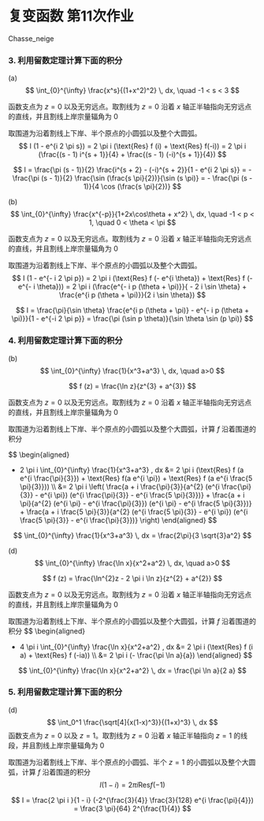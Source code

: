 # 复变函数 第11次作业

Chasse_neige

### 3. 利用留数定理计算下面的积分

(a)  
$$
\int_{0}^{\infty} \frac{x^s}{(1+x^2)^2} \, dx, \quad -1 < s < 3
$$

函数支点为 $z = 0$ 以及无穷远点。取割线为 $z=0$ 沿着 $x$ 轴正半轴指向无穷远点的直线，并且割线上岸宗量辐角为 $0$

取围道为沿着割线上下岸、半个原点的小圆弧以及整个大圆弧。
$$
I (1 - e^{i 2 \pi s}) = 2 \pi i (\text{Res} f (i) + \text{Res} f(-i)) = 2 \pi i (\frac{(s - 1) i^{s + 1}}{4} + \frac{(s - 1) (-i)^{s + 1}}{4})
$$

$$
I = \frac{\pi (s - 1)}{2} \frac{i^{s + 2} - (-i)^{s + 2}}{1 - e^{i 2 \pi s}} = - \frac{\pi (s - 1)}{2} \frac{\sin (\frac{s \pi}{2})}{\sin (s \pi)} = - \frac{\pi (s - 1)}{4 \cos (\frac{s \pi}{2})}
$$

(b)  
$$
\int_{0}^{\infty} \frac{x^{-p}}{1+2x\cos\theta + x^2} \, dx, \quad -1 < p < 1, \quad 0 < \theta < \pi
$$

函数支点为 $z = 0$ 以及无穷远点。取割线为 $z=0$ 沿着 $x$ 轴正半轴指向无穷远点的直线，并且割线上岸宗量辐角为 $0$

取围道为沿着割线上下岸、半个原点的小圆弧以及整个大圆弧。
$$
I (1 - e^{- i 2 \pi p}) = 2 \pi i (\text{Res} f (- e^{i \theta}) + \text{Res} f (- e^{- i \theta})) = 
2 \pi i (\frac{e^{- i p (\theta + \pi)}}{ - 2 i \sin \theta} + \frac{e^{i p (\theta + \pi)}}{2 i \sin \theta})
$$

$$
I = \frac{\pi}{\sin \theta} \frac{e^{i p (\theta + \pi)} - e^{- i p (\theta + \pi)}}{1 - e^{-i 2 \pi p}} = \frac{\pi (\sin p \theta)}{\sin \theta \sin (p \pi)}
$$



### 4. 利用留数定理计算下面的积分  

(b)  
$$
\int_{0}^{\infty} \frac{1}{x^3+a^3} \, dx, \quad a>0
$$

$$
f (z) = \frac{\ln z}{z^{3} + a^{3}}
$$

函数支点为 $z = 0$ 以及无穷远点。取割线为 $z=0$ 沿着 $x$ 轴正半轴指向无穷远点的直线，并且割线上岸宗量辐角为 $0$

取围道为沿着割线上下岸、半个原点的小圆弧以及整个大圆弧，计算 $f$ 沿着围道的积分


$$
\begin{aligned}
- 2 \pi i  \int_{0}^{\infty} \frac{1}{x^3+a^3} \, dx &= 2 \pi i (\text{Res} f (a e^{i \frac{\pi}{3}}) + \text{Res} f(a e^{i \pi}) + \text{Res} f (a e^{i \frac{5 \pi}{3}})) \\\\
&= 2 \pi i \left( \frac{a + i \frac{\pi}{3}}{a^{2} (e^{i \frac{\pi}{3}} - e^{i \pi}) (e^{i \frac{\pi}{3}} - e^{i \frac{5 \pi}{3}})} + \frac{a + i \pi}{a^{2} (e^{i \pi} - e^{i \frac{\pi}{3}}) (e^{i \pi} - e^{i \frac{5 \pi}{3}})} + \frac{a + i \frac{5 \pi}{3}}{a^{2} (e^{i \frac{5 \pi}{3}} - e^{i \pi}) (e^{i \frac{5 \pi}{3}} - e^{i \frac{\pi}{3}})} \right)
\end{aligned}
$$

$$
\int_{0}^{\infty} \frac{1}{x^3+a^3} \, dx = \frac{2\pi}{3 \sqrt{3}a^2}
$$

(d)  
$$
\int_{0}^{\infty} \frac{\ln x}{x^2+a^2} \, dx, \quad a>0
$$

$$
f (z) = \frac{\ln^{2}z - 2 \pi i \ln z}{z^{2} + a^{2}}
$$

函数支点为 $z = 0$ 以及无穷远点。取割线为 $z=0$ 沿着 $x$ 轴正半轴指向无穷远点的直线，并且割线上岸宗量辐角为 $0$

取围道为沿着割线上下岸、半个原点的小圆弧以及整个大圆弧，计算 $f$ 沿着围道的积分
$$
\begin{aligned}
- 4 \pi i \int_{0}^{\infty} \frac{\ln x}{x^2+a^2} \, dx &= 2 \pi i (\text{Res} f (i a) + \text{Res} f (-ia)) \\\\
&= 2 \pi i (- \frac{\pi \ln a}{a})
\end{aligned}
$$

$$
\int_{0}^{\infty} \frac{\ln x}{x^2+a^2} \, dx = \frac{\pi \ln a}{2 a}
$$

### 5. 利用留数定理计算下面的积分

(d)  
$$
\int_0^1 \frac{\sqrt[4]{x(1-x)^3}}{(1+x)^3} \, dx
$$
函数支点为 $z = 0$ 以及 $z = 1$。取割线为 $z=0$ 沿着 $x$ 轴正半轴指向 $z = 1$ 的线段，并且割线上岸宗量辐角为 $0$

取围道为沿着割线上下岸、半个原点的小圆弧、半个 $z = 1$ 的小圆弧以及整个大圆弧，计算 $f$ 沿着围道的积分
$$
I (1 - i) = 2 \pi i \text{Res} f (-1)
$$

$$
I = \frac{2 \pi i }{1 - i} (-2^{\frac{3}{4}} \frac{3}{128} e^{i \frac{\pi}{4}}) = \frac{3 \pi}{64} 2^{\frac{1}{4}}
$$

